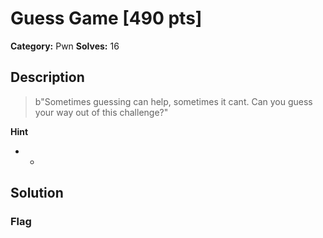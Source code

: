 # Guess Game [490 pts]

**Category:** Pwn
**Solves:** 16

## Description
>b"Sometimes guessing can help, sometimes it cant. Can you guess your way out of this challenge?"

**Hint**
* -

## Solution

### Flag

